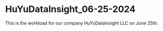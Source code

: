 # HuYuDataInsight_06-25-2024
This is the workload for our company HuYuDataInsight LLC on June 25th.
